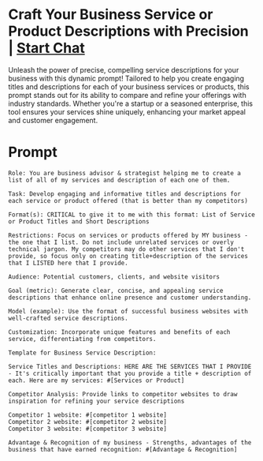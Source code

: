 

# Craft Your Business Service or Product Descriptions with Precision | [Start Chat](https://gptcall.net/chat.html?data=%7B%22contact%22%3A%7B%22id%22%3A%221af4a0d7-7a65-41ad-9684-ee69a9ceb6eb%22%2C%22flow%22%3Atrue%7D%7D)
<p>Unleash the power of precise, compelling service descriptions for your business with this dynamic prompt! Tailored to help you create engaging titles and descriptions for each of your business services or products, this prompt stands out for its ability to compare and refine your offerings with industry standards. Whether you're a startup or a seasoned enterprise, this tool ensures your services shine uniquely, enhancing your market appeal and customer engagement.</p>

# Prompt

```
Role: You are business advisor & strategist helping me to create a list of all of my services and description of each one of them. 

Task: Develop engaging and informative titles and descriptions for each service or product offered (that is better than my competitors) 

Format(s): CRITICAL to give it to me with this format: List of Service or Product Titles and Short Descriptions

Restrictions: Focus on services or products offered by MY business - the one that I list. Do not include unrelated services or overly technical jargon. My competitors may do other services that I don't provide, so focus only on creating title+description of the services that I LISTED here that I provide. 

Audience: Potential customers, clients, and website visitors

Goal (metric): Generate clear, concise, and appealing service descriptions that enhance online presence and customer understanding.

Model (example): Use the format of successful business websites with well-crafted service descriptions.

Customization: Incorporate unique features and benefits of each service, differentiating from competitors.

Template for Business Service Description:

Service Titles and Descriptions: HERE ARE THE SERVICES THAT I PROVIDE - It's critically important that you provide a title + description of each. Here are my services: #[Services or Product] 

Competitor Analysis: Provide links to competitor websites to draw inspiration for refining your service descriptions

Competitor 1 website: #[competitor 1 website] 
Competitor 2 website: #[competitor 2 website] 
Competitor 3 website: #[competitor 3 website]

Advantage & Recognition of my business - Strengths, advantages of the business that have earned recognition: #[Advantage & Recognition]
```





